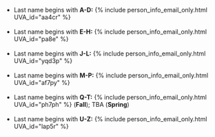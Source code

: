 - Last name begins with **A-D:** {% include person_info_email_only.html UVA_id="aa4cr" %}<br><br class="hidden-sm-up">
- Last name begins with **E-H:** {% include person_info_email_only.html UVA_id="pa8e" %}<br><br class="hidden-sm-up">
- Last name begins with **J-L:** {% include person_info_email_only.html UVA_id="yqd3p" %}<br><br class="hidden-sm-up">
- Last name begins with **M-P:** {% include person_info_email_only.html UVA_id="af7py" %}<br><br class="hidden-sm-up">
- Last name begins with **Q-T:** {% include person_info_email_only.html UVA_id="ph7ph" %} (**Fall**); TBA (**Spring**)<br><br class="hidden-sm-up">
- Last name begins with **U-Z:** {% include person_info_email_only.html UVA_id="lap5r" %}<br><br class="hidden-sm-up">
